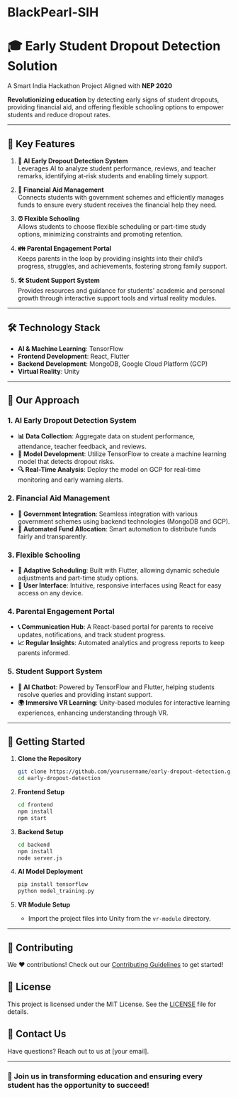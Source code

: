 # BlackPearl-SIH

# 🎓 **Early Student Dropout Detection Solution**  
A Smart India Hackathon Project Aligned with **NEP 2020**

**Revolutionizing education** by detecting early signs of student dropouts, providing financial aid, and offering flexible schooling options to empower students and reduce dropout rates.

---

## 🌟 **Key Features**

1. **🧠 AI Early Dropout Detection System**  
   Leverages AI to analyze student performance, reviews, and teacher remarks, identifying at-risk students and enabling timely support.

2. **💸 Financial Aid Management**  
   Connects students with government schemes and efficiently manages funds to ensure every student receives the financial help they need.

3. **⏰ Flexible Schooling**  
   Allows students to choose flexible scheduling or part-time study options, minimizing constraints and promoting retention.

4. **👪 Parental Engagement Portal**  
   Keeps parents in the loop by providing insights into their child’s progress, struggles, and achievements, fostering strong family support.

5. **🛠️ Student Support System**  
   Provides resources and guidance for students' academic and personal growth through interactive support tools and virtual reality modules.

---

## 🛠️ **Technology Stack**

- **AI & Machine Learning**: TensorFlow  
- **Frontend Development**: React, Flutter  
- **Backend Development**: MongoDB, Google Cloud Platform (GCP)  
- **Virtual Reality**: Unity

---

## 🚀 **Our Approach**

### 1. **AI Early Dropout Detection System**  
- **📊 Data Collection**: Aggregate data on student performance, attendance, teacher feedback, and reviews.  
- **🧮 Model Development**: Utilize TensorFlow to create a machine learning model that detects dropout risks.  
- **🔍 Real-Time Analysis**: Deploy the model on GCP for real-time monitoring and early warning alerts.

### 2. **Financial Aid Management**  
- **📑 Government Integration**: Seamless integration with various government schemes using backend technologies (MongoDB and GCP).  
- **🏦 Automated Fund Allocation**: Smart automation to distribute funds fairly and transparently.

### 3. **Flexible Schooling**  
- **📅 Adaptive Scheduling**: Built with Flutter, allowing dynamic schedule adjustments and part-time study options.  
- **📱 User Interface**: Intuitive, responsive interfaces using React for easy access on any device.

### 4. **Parental Engagement Portal**  
- **📞 Communication Hub**: A React-based portal for parents to receive updates, notifications, and track student progress.  
- **📈 Regular Insights**: Automated analytics and progress reports to keep parents informed.

### 5. **Student Support System**  
- **🤖 AI Chatbot**: Powered by TensorFlow and Flutter, helping students resolve queries and providing instant support.  
- **🌍 Immersive VR Learning**: Unity-based modules for interactive learning experiences, enhancing understanding through VR.

---

## 📝 **Getting Started**

1. **Clone the Repository**  
   ```bash
   git clone https://github.com/yourusername/early-dropout-detection.git
   cd early-dropout-detection
   ```

2. **Frontend Setup**  
   ```bash
   cd frontend
   npm install
   npm start
   ```

3. **Backend Setup**  
   ```bash
   cd backend
   npm install
   node server.js
   ```

4. **AI Model Deployment**  
   ```bash
   pip install tensorflow
   python model_training.py
   ```

5. **VR Module Setup**  
   - Import the project files into Unity from the `vr-module` directory.

---

## 🤝 **Contributing**

We ❤️ contributions! Check out our [Contributing Guidelines](CONTRIBUTING.md) to get started!

## 📜 **License**

This project is licensed under the MIT License. See the [LICENSE](LICENSE) file for details.

## 📧 **Contact Us**

Have questions? Reach out to us at [your email].  

---

### 🎯 **Join us in transforming education and ensuring every student has the opportunity to succeed!**  

